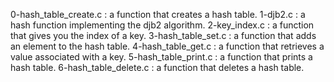 0-hash_table_create.c : a function that creates a hash table.
1-djb2.c : a hash function implementing the djb2 algorithm.
2-key_index.c : a function that gives you the index of a key.
3-hash_table_set.c :  a function that adds an element to the hash table.
4-hash_table_get.c : a function that retrieves a value associated with a key.
5-hash_table_print.c : a function that prints a hash table.
6-hash_table_delete.c : a function that deletes a hash table.

